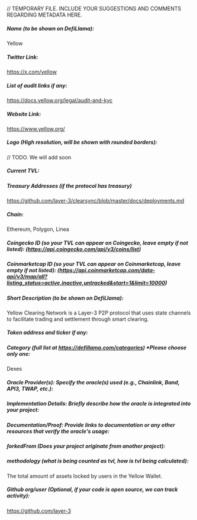 // TEMPORARY FILE. INCLUDE YOUR SUGGESTIONS AND COMMENTS REGARDING METADATA HERE.

##### Name (to be shown on DefiLlama):
Yellow

##### Twitter Link:
https://x.com/yellow

##### List of audit links if any:
https://docs.yellow.org/legal/audit-and-kyc

##### Website Link:
https://www.yellow.org/

##### Logo (High resolution, will be shown with rounded borders):
// TODO. We will add soon

##### Current TVL:


##### Treasury Addresses (if the protocol has treasury)
https://github.com/layer-3/clearsync/blob/master/docs/deployments.md

##### Chain:
Ethereum, Polygon, Linea


##### Coingecko ID (so your TVL can appear on Coingecko, leave empty if not listed): (https://api.coingecko.com/api/v3/coins/list)


##### Coinmarketcap ID (so your TVL can appear on Coinmarketcap, leave empty if not listed): (https://api.coinmarketcap.com/data-api/v3/map/all?listing_status=active,inactive,untracked&start=1&limit=10000)


##### Short Description (to be shown on DefiLlama):
Yellow Clearing Network is a Layer-3 P2P protocol that uses state channels to facilitate trading and settlement through smart clearing.

##### Token address and ticker if any:


##### Category (full list at https://defillama.com/categories) *Please choose only one:
Dexes

##### Oracle Provider(s): Specify the oracle(s) used (e.g., Chainlink, Band, API3, TWAP, etc.):
##### Implementation Details: Briefly describe how the oracle is integrated into your project:
##### Documentation/Proof: Provide links to documentation or any other resources that verify the oracle's usage:

##### forkedFrom (Does your project originate from another project):


##### methodology (what is being counted as tvl, how is tvl being calculated):
The total amount of assets locked by users in the Yellow Wallet.

##### Github org/user (Optional, if your code is open source, we can track activity):
https://github.com/layer-3
